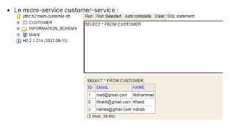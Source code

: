 - Le micro-service customer-service : 
![alt text](https://github.com/KhaoulaOuazzaz/Spring-Microservices/blob/master/demo/1.png)
